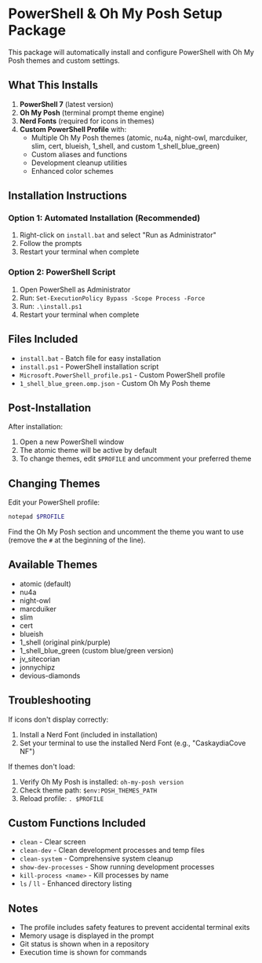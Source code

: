 # PowerShell & Oh My Posh Setup Package

This package will automatically install and configure PowerShell with Oh My Posh themes and custom settings.

## What This Installs

1. **PowerShell 7** (latest version)
2. **Oh My Posh** (terminal prompt theme engine)
3. **Nerd Fonts** (required for icons in themes)
4. **Custom PowerShell Profile** with:
   - Multiple Oh My Posh themes (atomic, nu4a, night-owl, marcduiker, slim, cert, blueish, 1_shell, and custom 1_shell_blue_green)
   - Custom aliases and functions
   - Development cleanup utilities
   - Enhanced color schemes

## Installation Instructions

### Option 1: Automated Installation (Recommended)
1. Right-click on `install.bat` and select "Run as Administrator"
2. Follow the prompts
3. Restart your terminal when complete

### Option 2: PowerShell Script
1. Open PowerShell as Administrator
2. Run: `Set-ExecutionPolicy Bypass -Scope Process -Force`
3. Run: `.\install.ps1`
4. Restart your terminal when complete

## Files Included

- `install.bat` - Batch file for easy installation
- `install.ps1` - PowerShell installation script
- `Microsoft.PowerShell_profile.ps1` - Custom PowerShell profile
- `1_shell_blue_green.omp.json` - Custom Oh My Posh theme

## Post-Installation

After installation:
1. Open a new PowerShell window
2. The atomic theme will be active by default
3. To change themes, edit `$PROFILE` and uncomment your preferred theme

## Changing Themes

Edit your PowerShell profile:
```powershell
notepad $PROFILE
```

Find the Oh My Posh section and uncomment the theme you want to use (remove the `#` at the beginning of the line).

## Available Themes

- atomic (default)
- nu4a
- night-owl
- marcduiker
- slim
- cert
- blueish
- 1_shell (original pink/purple)
- 1_shell_blue_green (custom blue/green version)
- jv_sitecorian
- jonnychipz
- devious-diamonds

## Troubleshooting

If icons don't display correctly:
1. Install a Nerd Font (included in installation)
2. Set your terminal to use the installed Nerd Font (e.g., "CaskaydiaCove NF")

If themes don't load:
1. Verify Oh My Posh is installed: `oh-my-posh version`
2. Check theme path: `$env:POSH_THEMES_PATH`
3. Reload profile: `. $PROFILE`

## Custom Functions Included

- `clean` - Clear screen
- `clean-dev` - Clean development processes and temp files
- `clean-system` - Comprehensive system cleanup
- `show-dev-processes` - Show running development processes
- `kill-process <name>` - Kill processes by name
- `ls` / `ll` - Enhanced directory listing

## Notes

- The profile includes safety features to prevent accidental terminal exits
- Memory usage is displayed in the prompt
- Git status is shown when in a repository
- Execution time is shown for commands
